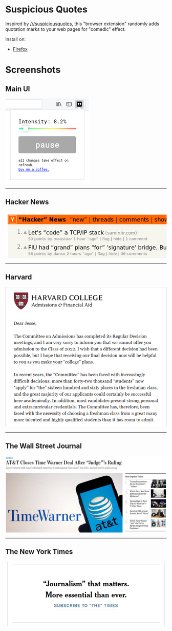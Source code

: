 # Suspicious Quotes

Inspired by [/r/suspiciousquotes](https://www.reddit.com/r/suspiciousquotes/), this "browser extension"
randomly adds quotation marks to your web pages for "comedic" effect.

Install on:

* [Firefox](https://addons.mozilla.org/en-US/firefox/addon/suspicious-quotes/)

# Screenshots

## Main UI
![ui](screenshots/ui.png)

-----

## Hacker News
![hacker news](screenshots/hn.png)

-----

## Harvard
![harvard](screenshots/harvard.png)

-----

## The Wall Street Journal
![wall street journal](screenshots/wsj.png)

-----

## The New York Times
![nyt](screenshots/nyt.png)
